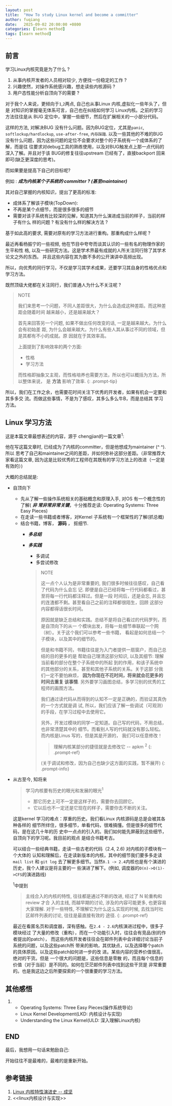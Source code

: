 ```yaml
---
layout: post
title:  "How To study Linux kernel and become a committer"
author: fuqiang
date:   2025-09-02 20:00:00 +0800
categories: [learn method]
tags: [learn method]
---
```


## 前言

学习Linux内核究竟是为了什么 ?

1. 从事内核开发者的人员相对较少, 方便找一份稳定的工作 ?
2. 兴趣使然，对操作系统感兴趣，想走读些内核源码 ?
3. 用户态性能分析自顶向下的需要 ?

对于我个人来说，更倾向于`1`,`2`两点, 自己也从事Linux 内核,虚拟化一些年头了，但是
对知识的掌握毫无体系可言，自己也在纠结如何学习 Linux内核。之前的学习方法往往是从
BUG 定位中，掌握一些细节，然后在扩展相关的一小部分代码。

这样的方法, 对解决BUG 没有什么问题。因为BUG定位，尤其是`panic`,
`softlockup/hardlockup`, `use-after-free`, `内存踩踏`. 以及一些其他的不难的BUG
没有什么问题，因为这些问题的定位不会要求对整个的子系统有一个成体系的了解，而是往
往要求对debug工具的熟练使用，以及对BUG触发点上那一点代码的深入了解。并且对于该
BUG的修复往往upstream 已经有了，直接backport 回来即可(缺乏更深度的思考)。

而如果要是提高下自己的目标呢?

例如 : **_成为内核某个子系统的 committer ? (甚至maintainer)_**

其对自己掌握的内核知识，提出了更高的标准:

* 成体系了解该子模块(TopDown):
* 不再是某个点细节，而是很多很多的细节
* 需要对该子系统有比较深的见解，知道其为什么演进成当前的样子，当前的样子有什么
  样的问题 ? 有没有什么样的解决方法 ?

基于如此高的要求, 需要对原有的学习方法进行重构。那重构成什么样呢 ?

最近再看杨振宁的一些视频, 他在节目中夸夸而谈其认识的一些有名的物理作家的生平和性
格, 以及一些研究方法。这是学术界最有成就的人所关注同行除了其学术论文之外的东西。
并且这些内容在其为数不多的公开演讲中高频出现。

所以，向优秀的同行学习，不仅是学习其学术成果，还要学习其自身的性格优点和学习方法。

既然顶级大佬都在关注同行，我们普通人为什么不关注呢 ?

> NOTE
>
> 我们来思考一个问题，不同人差距很大，为什么会造成这种差距。而这种差距会随着时间
> 越来越小，还是越来越大？
>
> 首先来回答另一个问题, 如果不做出任何改变的话, 一定是越来越大。为什么会有初始差
> 距, 为什么会越来越大。为什么有些人其从事过不同的领域，但是其都有不小的成就。原
> 因就在于其效率高。
> 
> 上面提到了影响效率的两个方面:
> * 性格
> * 学习方法
>
> 而性格即抽象又主观，而性格培养也需要方法，所以也可以概括为方法，所以整体来说，
> 是 **方法** 影响了效率.
{: .prompt-tip}

所以，我们在工作之余，也需要花时间关注下优秀的开发者，如果有机会一定要和其多多交
流。而做这些事情，不是为了感叹，其多么多么牛B，而是总结其 学习方法。

## Linux 学习方法

这是本篇文章最想表述的内容，源于 chengjian的一篇文章<sup>1</sup>:

他在写这篇文章时, 已经成为了内核的committer，但是他想成为maintainer (^ ^). 所以
思考了自己和maintainer之间的差距，并如何弥补这部分差距。（非常推荐大家看这篇文章,
因为这是比较优秀的工程师在其既有的学习方法上的改进（一定是有效的）)

大概的总结就是: 
* 自顶向下
  + 先从了解一些操作系统相关的基础概念和原理入手, 对OS 有一个概念性的了解( **_非
    常非常非常关键_**，十分推荐走读: Operating Systems: Three Easy Pieces)
  + 在走读一些书籍或者博客，对Kernel 子系统有一个框架性的了解(抓总概)
  + 结合书籍，博客， **源码** ， 抠细节.
    + **_多总结_**
    + **_多实践_**
      + 多调试
      + 多尝试修改 

      > NOTE
      >
      > 这一点个人认为是非常重要的, 我们很多时候往往感叹，自己看了代码为什么会忘
      > 记. 即便是自己已经将每一行代码都看过，甚至将每一行代码都注释过。但是一段
      > 时间后，还是会忘, 并且忘的连渣都不剩。甚至看自己之前的注释都很陌生，回顾
      > 这部分内容都得话很长时间。
      >
      > 原因就是缺乏总结和实践。总结不是将自己看过的代码罗列，而是自顶向下的从一
      > 个模块出发，将每一处细节串联起一个网（树）。关于这个我们可以参考一些书籍，
      > 看起是如何总结一个子模块，以及其中的细节的。
      >
      > 但是和书籍不同，书籍往往是为入门者提供一扇窗户，而自己总结的目的更多的是
      > 帮助自己理清这部分知识, 以及其细节: 理解当前看的部分在整个子系统中的所起
      > 到的作用，和该子系统中的其他部分的关系，甚至和其他子系统的关系。关于这部
      > 分我们一定不要怕麻烦， **因为你现在不花时间，将来就会花更多的时间去重复
      > 该事情**. 另外要学习画图总结，多学习别的优秀的工程师的画图方法。
      >
      > 我们通过读代码从而得到的认知不一定是正确的，而验证其真伪的一个方式就是调
      > 试, 所以，我们应该了解一些调试（可观测）的手段，在学习过程中去使用它。
      >
      > 另外，开发过模块的同学一定知道。自己写的代码，不用总结，也非常清楚其中的
      > 细节。而看别人写的代码就没有那么轻松。而内核是Linus 写的，但是其是开源的，
      > 我们可以任意修改！
      >
      > > 理解内核某部分的捷径就是去修改它 -- apkm <sup>2</sup>
      > {: .prompt-ref}
      >
      > (关于调试和修改，因为自己也缺少这方面的实践，暂不展开)
      {: .prompt-info}

* 从古至今, 知将来
  > 学习内核要有历史的眼光和发展的眼光<sup>1</sup>
  >
  > + 那它历史上可不一定是这样子的，需要你去回顾它。
  > + 它以后也不一定还是它现在的样子，需要你去不断的关注。

  这是kernel 学习的难点：厚重的历史。我们看Linux 内核源码是总是会被其各种各样的
  细节所绊住，很多细节，单看代码，很难搞懂。但是很多的细节代码，是在这几十年的历
  史中一点点的引入的。我们如何能先屏蔽到这些细节，自顶向下的学习呢。我目前的观点
  是结合书籍考古。

  可以结合一些经典书籍，走读一些古老的代码（2.4, 2.6) 对内核的子模块有一个大体的
  认知和理解后，在走读新版本的内核，其中的细节我们要多多走读`mail list` 和 `git log`
  去了解更多细节。当然`0.1 -> 2.4`内核也是有个演进的历史，我个人建议是将主要的一
  些演进了解下。(例如, 调度器的`O(n)->O(1)->CFS`的演进路线)

  <sup>1</sup>中提到

  > 主线合入的内核的特性, 往往都是通过不断的改进, 经过了 N 轮重构和 review 才合
  > 入的主线, 而越早期的讨论, 涉及的内容可能更多, 也更容易大家理解. 对于一些特性,
  > 不理解它为什么这么实现的时候, 去找当时社区邮件列表的讨论, 往往是最直接有效的
  > 途径.
  {: .prompt-ref}

  最近在看匿名页和调度器，深有感触。在`2.4 - 2.6`内核演进过程中，很多子模块经过
  了大量的修改（重构），而在一个功能引入时，往往会有竞品(别的作者提出的patch），
  而这些内核开发者往往会在邮件列表中会详细讨论当前子系统的问题，以及这些patch所
  带来的影响，其优缺点，以及选择哪个patch的具体原因。以及这些patch如何进一步的改
  进。某些内容的营养价值很高，绝对的干货。但是 一个很大的问题是，这些信息是零散
  的，而且每个信息的价值（对于当前）是不同的。如何在茫茫邮件列表中找到这些干货是
  非常重要的。也是我这边之后所要探索的一个很重要的学习方法。

## 其他感悟
1. [2025-09-04]: 如果学习多年后，还未入门内核，那一定没有按顺序走读
    + Operating Systems: Three Easy Pieces(操作系统导论)
    + Linux Kernel Development(LKD: 内核设计与实现)
    + Understanding the Linux Kernel(ULD: 深入理解Linux内核)
## END

最后，我想用一句话来勉励自己:

开始往往不是最难的，最难的是重新开始。

## 参考链接
1. [Linux 内核特性演进史 -- 成坚](https://github.com/gatieme/LDD-LinuxDeviceDrivers/tree/master/study/kernel/00-DESCRIPTION)
2. <<linux内核设计与实现>>
